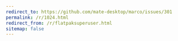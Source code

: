 ```yaml
---
redirect_to: https://github.com/mate-desktop/marco/issues/301
permalink: /r/1024.html
redirect_from: /r/flatpaksuperuser.html
sitemap: false
---
```

